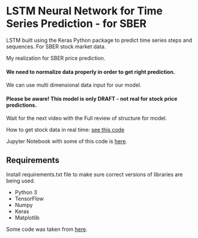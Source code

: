 # LSTM Neural Network for Time Series Prediction - for SBER

LSTM built using the Keras Python package to predict time series steps and sequences. For SBER stock market data.

My realization for SBER price prediction.

#### We need to normalize data properly in order to get right prediction.

We can use multi dimensional data input for our model.

#### Please be aware! This model is only DRAFT - not real for stock price predictions.

Wait for the next video with the Full review of structure for model.

How to get stock data in real time: [see this code](https://github.com/WISEPLAT/shares_get_history_class)

Jupyter Notebook with some of this code is [here](https://github.com/WISEPLAT/_NN).

## Requirements

Install requirements.txt file to make sure correct versions of libraries are being used.

* Python 3
* TensorFlow
* Numpy
* Keras
* Matplotlib



Some code was taken from [here](https://www.altumintelligence.com/articles/a/Time-Series-Prediction-Using-LSTM-Deep-Neural-Networks).
